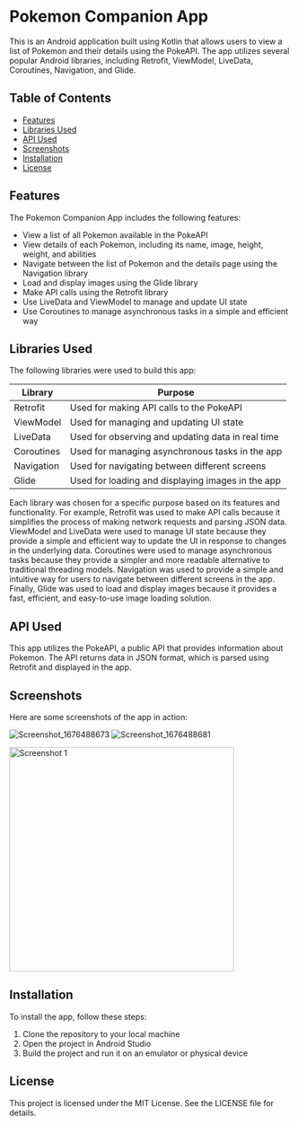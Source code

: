 # Pokemon Companion App

This is an Android application built using Kotlin that allows users to view a list of Pokemon and their details using the PokeAPI. The app utilizes several popular Android libraries, including Retrofit, ViewModel, LiveData, Coroutines, Navigation, and Glide.

## Table of Contents

- [Features](#features)
- [Libraries Used](#libraries-used)
- [API Used](#api-used)
- [Screenshots](#screenshots)
- [Installation](#installation)
- [License](#license)

## Features

The Pokemon Companion App includes the following features:

- View a list of all Pokemon available in the PokeAPI
- View details of each Pokemon, including its name, image, height, weight, and abilities
- Navigate between the list of Pokemon and the details page using the Navigation library
- Load and display images using the Glide library
- Make API calls using the Retrofit library
- Use LiveData and ViewModel to manage and update UI state
- Use Coroutines to manage asynchronous tasks in a simple and efficient way

## Libraries Used

The following libraries were used to build this app:

| Library     | Purpose                                           |
| ----------- | ------------------------------------------------- |
| Retrofit    | Used for making API calls to the PokeAPI           |
| ViewModel   | Used for managing and updating UI state            |
| LiveData    | Used for observing and updating data in real time  |
| Coroutines  | Used for managing asynchronous tasks in the app   |
| Navigation  | Used for navigating between different screens     |
| Glide       | Used for loading and displaying images in the app |

Each library was chosen for a specific purpose based on its features and functionality. For example, Retrofit was used to make API calls because it simplifies the process of making network requests and parsing JSON data. ViewModel and LiveData were used to manage UI state because they provide a simple and efficient way to update the UI in response to changes in the underlying data. Coroutines were used to manage asynchronous tasks because they provide a simpler and more readable alternative to traditional threading models. Navigation was used to provide a simple and intuitive way for users to navigate between different screens in the app. Finally, Glide was used to load and display images because it provides a fast, efficient, and easy-to-use image loading solution.

## API Used

This app utilizes the PokeAPI, a public API that provides information about Pokemon. The API returns data in JSON format, which is parsed using Retrofit and displayed in the app.

## Screenshots

Here are some screenshots of the app in action:

![Screenshot_1676488673](https://user-images.githubusercontent.com/16981896/219140721-65e480bf-5183-499e-acc7-6cf7cd3e97ab.png)
![Screenshot_1676488681](https://user-images.githubusercontent.com/16981896/219140730-1b1ac48f-5c75-4369-872d-be96aa037ed4.png)

<img src="[screenshots/screenshot_1.png](https://user-images.githubusercontent.com/16981896/219140721-65e480bf-5183-499e-acc7-6cf7cd3e97ab.png)" alt="Screenshot 1" width="400"/>


## Installation

To install the app, follow these steps:

1. Clone the repository to your local machine
2. Open the project in Android Studio
3. Build the project and run it on an emulator or physical device

## License

This project is licensed under the MIT License. See the LICENSE file for details.
